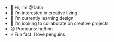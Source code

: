 - 👋 Hi, I’m @Taha
- 👀 I’m interested in creative living
- 🌱 I’m currently learning design
- 💞️ I’m looking to collaborate on creative projects
- 😄 Pronouns: he/him
- ⚡ Fun fact: I love penguins

<!---
keataha/Taha is a ✨ special ✨ repository because its `README.md` (this file) appears on your GitHub profile.
You can click the Preview link to take a look at your changes.
--->
